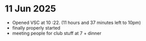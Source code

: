 # 11 Jun 2025

- Opened VSC at 10 :22. (11 hours and 37 minutes left to 10pm)
- finally properly started
- meeting people for club stuff at 7 + dinner
